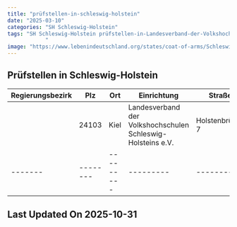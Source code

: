 ```yaml
---
title: "prüfstellen-in-schleswig-holstein"
date: "2025-03-10"
categories: "SH Schleswig-Holstein"
tags: "SH Schleswig-Holstein prüfstellen-in-Landesverband-der-Volkshochschulen-Schleswig-Holsteins-eV prüfstellen-in-Kiel prüfstellen-in-24103
            "
image: "https://www.lebenindeutschland.org/states/coat-of-arms/Schleswig-Holstein.svg"
---
```


## Prüfstellen in Schleswig-Holstein

| Regierungsbezirk | Plz | Ort | Einrichtung | Straße | Telefon | Email |
|-------|--------|---------|---------|---------|---------|---------|
| |24103|Kiel|Landesverband der Volkshochschulen Schleswig-Holsteins e.V.|Holstenbrücke 7|0431-97984-13|pz@vhs-sh.de|
|-------|--------|---------|---------|---------|---------|---------|


## Last Updated On 2025-10-31